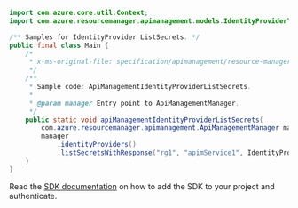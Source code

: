 ```java
import com.azure.core.util.Context;
import com.azure.resourcemanager.apimanagement.models.IdentityProviderType;

/** Samples for IdentityProvider ListSecrets. */
public final class Main {
    /*
     * x-ms-original-file: specification/apimanagement/resource-manager/Microsoft.ApiManagement/stable/2021-08-01/examples/ApiManagementIdentityProviderListSecrets.json
     */
    /**
     * Sample code: ApiManagementIdentityProviderListSecrets.
     *
     * @param manager Entry point to ApiManagementManager.
     */
    public static void apiManagementIdentityProviderListSecrets(
        com.azure.resourcemanager.apimanagement.ApiManagementManager manager) {
        manager
            .identityProviders()
            .listSecretsWithResponse("rg1", "apimService1", IdentityProviderType.AAD_B2C, Context.NONE);
    }
}
```

Read the [SDK documentation](https://github.com/Azure/azure-sdk-for-java/blob/azure-resourcemanager-apimanagement_1.0.0-beta.3/sdk/apimanagement/azure-resourcemanager-apimanagement/README.md) on how to add the SDK to your project and authenticate.

